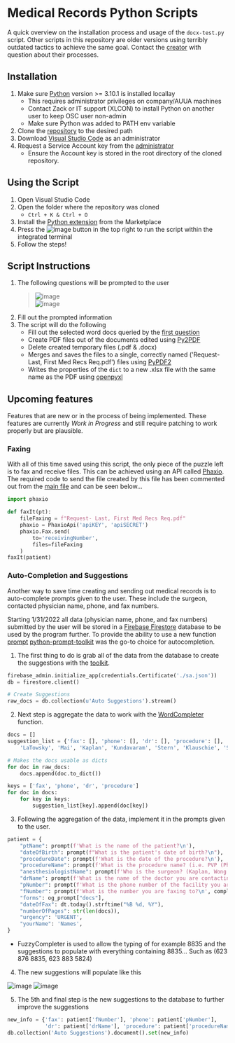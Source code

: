 # Medical Records Python Scripts

A quick overview on the installation process and usage of the `docx-test.py` script. Other scripts in this repository are older versions using terribly outdated tactics to achieve the same goal. Contact the [creator](https://github.com/Krovikan-Vamp) with question about their processes.

## Installation

1. Make sure [Python](https://www.python.org/downloads/) version >= 3.10.1 is installed locallay
    - This requires administrator privileges on company/AUUA machines
    - Contact Zack or IT support (XLCON) to install Python on another user to keep OSC user non-admin
    - Make sure Python was added to PATH env variable
2. Clone the [repository](https://github.com/Krovikan-Vamp/Python/) to the desired path
3. Download [Visual Studio Code](https://code.visualstudio.com/) as an administrator 
4. Request a Service Account key from the [administrator](https://github.com/Krovikan-Vamp)
    - Ensure the Account key is stored in the root directory of the cloned repository.

## Using the Script

1. Open Visual Studio Code
2. Open the folder where the repository was cloned
    - `Ctrl + K & Ctrl + O`
3. Install the [Python extension](https://marketplace.visualstudio.com/items?itemName=donjayamanne.python-environment-manager) from the Marketplace
4. Press the ![image](https://user-images.githubusercontent.com/97307321/151602968-28d6eaeb-b17b-4055-b4e5-f0865c72a8e6.png) button in the top right to run the script within the integrated terminal
5. Follow the steps!

## Script Instructions

1. The following questions will be prompted to the user
    > ![image](https://user-images.githubusercontent.com/97307321/151602884-4a5c52ae-afc7-4c9b-abb9-596e03dd7649.png) <br />
    > ![image](https://user-images.githubusercontent.com/97307321/151603137-4932240c-09af-46ea-88c4-ea063c67f32a.png)
2. Fill out the prompted information
3. The script will do the following
    - Fill out the selected word docs queried by the [first question](https://user-images.githubusercontent.com/97307321/151602884-4a5c52ae-afc7-4c9b-abb9-596e03dd7649.png)
    - Create PDF files out of the documents edited using [Py2PDF](https://pypi.org/project/py2pdf/)
    - Delete created temporary files (.pdf & .docx)
    - Merges and saves the files to a single, correctly named ('Request- Last, First Med Recs Req.pdf') files using [PyPDF2](https://pypi.org/project/PyPDF2/)
    - Writes the properties of the `dict` to a new .xlsx file with the same name as the PDF using [openpyxl](https://pypi.org/project/openpyxl/)

## Upcoming features

Features that are new or in the process of being implemented. These features are currently *Work in Progress* and still require patching to work properly but are plausible.

### Faxing

With all of this time saved using this script, the only piece of the puzzle left is to fax and receive files. This can be achieved using an API called [Phaxio](https://www.phaxio.com/). The required code to send the file created by this file has been commented out from the [main file](https://github.com/Krovikan-Vamp/Python/blob/master/docx-test.py) and can be seen below...

```Python
import phaxio

def faxIt(pt):
    fileFaxing = f"Request- Last, First Med Recs Req.pdf"
    phaxio = PhaxioApi('apiKEY', 'apiSECRET')
    phaxio.Fax.send(
        to='receivingNumber',
        files=fileFaxing
    )
faxIt(patient)
```

### Auto-Completion and Suggestions

Another way to save time creating and sending out medical records is to auto-complete prompts given to the user. These include the surgeon, contacted physician name, phone, and fax numbers. 

Starting 1/31/2022 all data (physician name, phone, and fax numbers) submitted by the user will be stored in a [Firebase Firestore](https://firebase.google.com/products/firestore) database to be used by the program further. To provide the ability to use a new function [prompt](https://python-prompt-toolkit.readthedocs.io/en/master/index.html?) [python-prompt-toolkit](https://python-prompt-toolkit.readthedocs.io/en/master/) was the go-to choice for autocompletion.

1. The first thing to do is grab all of the data from the database to create the suggestions with the [toolkit](https://python-prompt-toolkit.readthedocs.io/en/master/index.html).
```Python
firebase_admin.initialize_app(credentials.Certificate('./sa.json'))
db = firestore.client()

# Create Suggestions
raw_docs = db.collection(u'Auto Suggestions').stream()
```

2. Next step is aggregate the data to work with the [WordCompleter](https://github.com/prompt-toolkit/python-prompt-toolkit/blob/master/prompt_toolkit/completion/word_completer.py) function.
```Python
docs = []
suggestion_list = {'fax': [], 'phone': [], 'dr': [], 'procedure': [], 'surgeons': [
    'LaTowsky', 'Mai', 'Kaplan', 'Kundavaram', 'Stern', 'Klauschie', 'Schlaifer', 'Jones', 'Wong', 'Devakumar']}

# Makes the docs usable as dicts
for doc in raw_docs:
    docs.append(doc.to_dict())

keys = ['fax', 'phone', 'dr', 'procedure']
for doc in docs:
    for key in keys:
        suggestion_list[key].append(doc[key])
```

3. Following the aggregation of the data, implement it in the prompts given to the user.
```Python
patient = {
    "ptName": prompt(f'What is the name of the patient?\n'),
    "dateOfBirth": prompt(f"What is the patient's date of birth?\n"),
    "procedureDate": prompt(f'What is the date of the procedure?\n'),
    "procedureName": prompt(f'What is the procedure name? (i.e. PVP (Photovaporization of the prostate))\n', completer=FuzzyCompleter(WordCompleter(suggestion_list['procedure'])), complete_in_thread=True, complete_while_typing=True),
    "anesthesiologistName": prompt(f'Who is the surgeon? (Kaplan, Wong...)\n', completer=FuzzyCompleter(WordCompleter(suggestion_list['surgeons'])), complete_in_thread=True, complete_while_typing=True),
    "drName": prompt(f'What is the name of the doctor you are contacting? (Name only! No "Dr." needed!)\n', completer=FuzzyCompleter(WordCompleter(suggestion_list['dr'])), complete_in_thread=True, complete_while_typing=True),
    "pNumber": prompt(f'What is the phone number of the facility you are faxing?\n', completer=FuzzyCompleter(WordCompleter(suggestion_list['phone'])), complete_in_thread=True, complete_while_typing=True),
    "fNumber": prompt(f'What is the number you are faxing to?\n', completer=FuzzyCompleter(WordCompleter(suggestion_list['fax'])), complete_in_thread=True, complete_while_typing=True),
    "forms": og_prompt["docs"],
    "dateOfFax": dt.today().strftime("%B %d, %Y"),
    "numberOfPages": str(len(docs)),
    "urgency": 'URGENT',
    "yourName": 'Names',
}
```
   * FuzzyCompleter is used to allow the typing of for example 8835 and the suggestions to populate with everything containing 8835... Such as (623 876 8835, 623 883 5824)

4. The new suggestions will populate like this

![image](https://user-images.githubusercontent.com/97307321/151882380-cc661562-9a66-444e-b424-fab36dd1b180.png)
![image](https://user-images.githubusercontent.com/97307321/151882308-65956c20-d38a-4113-a938-607a84b77bcc.png)

5. The 5th and final step is the new suggestions to the database to further improve the suggestions

```Python 
new_info = {'fax': patient['fNumber'], 'phone': patient['pNumber'],
            'dr': patient['drName'], 'procedure': patient['procedureName']}
db.collection('Auto Suggestions').document().set(new_info)
```

